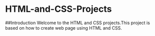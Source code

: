 # HTML-and-CSS-Projects
##Introduction
Welcome to the HTML and CSS projects.This project is based on how to create web page using HTML and CSS. 
